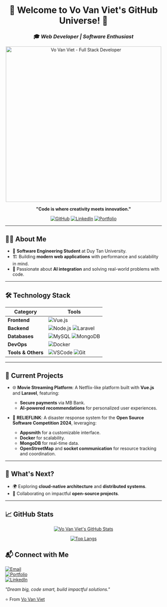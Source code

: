 <div align="center">

# 🌟 **Welcome to Vo Van Viet's GitHub Universe!** 🌟  
### 🎓 *Web Developer | Software Enthusiast*  

<img src="https://scontent.fsgn2-7.fna.fbcdn.net/v/t39.30808-6/457463597_996207105523606_3153657822915934238_n.jpg?_nc_cat=108&ccb=1-7&_nc_sid=a5f93a&_nc_ohc=W1IGPJdtS4UQ7kNvgHnY1yW&_nc_oc=AdjWxZ9jLpA5iNxhMExed-3Eb9EiWtbAnSCo8ZvhZ-oG3q18AkB_IYyD2NbsS6_lQus&_nc_zt=23&_nc_ht=scontent.fsgn2-7.fna&_nc_gid=AmJWyEwxmD44eohDOiAu-UI&oh=00_AYBwaBZp_wSXr9JiwznIw3dimRyoi__BS55GZLHFQqpQZw&oe=676C424C" width="500" alt="Vo Van Viet - Full Stack Developer" />

**"Code is where creativity meets innovation."**

[![GitHub](https://img.shields.io/badge/GitHub-%2312100E.svg?style=for-the-badge&logo=github&logoColor=white)](https://github.com/vietvo371) 
[![LinkedIn](https://img.shields.io/badge/LinkedIn-0077B5?style=for-the-badge&logo=linkedin&logoColor=white)](https://www.linkedin.com/in/vo-van-viet-3b54a5266)
[![Portfolio](https://img.shields.io/badge/Portfolio-%23FF5733.svg?style=for-the-badge&logo=portfolio&logoColor=white)](https://vietvo371.github.io/Portfolio/)

</div>

---

## 👨‍💻 **About Me**

- 🏫 **Software Engineering Student** at Duy Tan University.  
- 🏗️ Building **modern web applications** with performance and scalability in mind.  
- 🎯 Passionate about **AI integration** and solving real-world problems with code.  

---

## 🛠️ **Technology Stack**

<div align="center">


| **Category**         | **Tools**                                                                                             |
|----------------------|-------------------------------------------------------------------------------------------------------|
| **Frontend**         | ![Vue.js](https://img.shields.io/badge/Vue.js-35495E?style=for-the-badge&logo=vue.js&logoColor=4FC08D) |
| **Backend**          | ![Node.js](https://img.shields.io/badge/Node.js-339933?style=for-the-badge&logo=nodedotjs&logoColor=white) ![Laravel](https://img.shields.io/badge/Laravel-FF2D20?style=for-the-badge&logo=laravel&logoColor=white) |
| **Databases**        | ![MySQL](https://img.shields.io/badge/MySQL-316192?style=for-the-badge&logo=mysql&logoColor=white) ![MongoDB](https://img.shields.io/badge/MongoDB-4EA94B?style=for-the-badge&logo=mongodb&logoColor=white) |
| **DevOps**           | ![Docker](https://img.shields.io/badge/Docker-2496ED?style=for-the-badge&logo=docker&logoColor=white) |
| **Tools & Others**   | ![VSCode](https://img.shields.io/badge/VSCode-007ACC?style=for-the-badge&logo=visual-studio-code&logoColor=white) ![Git](https://img.shields.io/badge/Git-F05032?style=for-the-badge&logo=git&logoColor=white) |
</div>

---

## 🚀 **Current Projects**

- 🌐 **Movie Streaming Platform**: A Netflix-like platform built with **Vue.js** and **Laravel**, featuring:  
  - **Secure payments** via MB Bank.  
  - **AI-powered recommendations** for personalized user experiences.

- 🧩 **RELIEFLINK**: A disaster response system for the **Open Source Software Competition 2024**, leveraging:  
  - **Appsmith** for a customizable interface.  
  - **Docker** for scalability.  
  - **MongoDB** for real-time data.  
  - **OpenStreetMap** and **socket communication** for resource tracking and coordination.  

---

## 🎯 **What's Next?**

- 🌍 Exploring **cloud-native architecture** and **distributed systems**.  
- 🤝 Collaborating on impactful **open-source projects**.  

---

## 📈 **GitHub Stats**

<div align="center">

[![Vo Van Viet's GitHub Stats](https://github-readme-stats.vercel.app/api?username=vietvo371&show_icons=true&theme=radical)](https://github.com/vietvo371)

[![Top Langs](https://github-readme-stats.vercel.app/api/top-langs/?username=vietvo371&layout=compact&theme=radical)](https://github.com/vietvo371)

</div>

## 📬 **Connect with Me**

<div align="left">

[![Email](https://img.shields.io/badge/Email-D14836?style=for-the-badge&logo=gmail&logoColor=white)](mailto:vietvo371@gmail.com)  
[![Portfolio](https://img.shields.io/badge/Portfolio-FF5722?style=for-the-badge&logo=google-chrome&logoColor=white)](https://vietvo371.github.io/Portfolio)  
[![LinkedIn](https://img.shields.io/badge/LinkedIn-0077B5?style=for-the-badge&logo=linkedin&logoColor=white)](https://www.linkedin.com/in/vo-van-viet-3b54a5266)  

</div>



*"Dream big, code smart, build impactful solutions."*

⭐️ From [Vo Van Viet](https://github.com/vietvo371)
